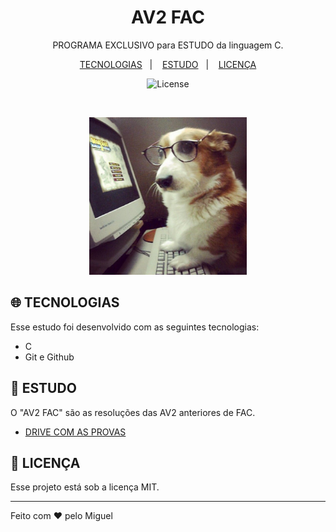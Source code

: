 <h1 align="center"> AV2 FAC </h1>

<p align="center">
PROGRAMA EXCLUSIVO para ESTUDO da linguagem C.
</p>

<p align="center">
  <a href="#-tecnologias">TECNOLOGIAS</a>&nbsp;&nbsp;&nbsp;|&nbsp;&nbsp;&nbsp;
  <a href="#-projeto">ESTUDO</a>&nbsp;&nbsp;&nbsp;|&nbsp;&nbsp;&nbsp;
  <a href="#memo-licença">LICENÇA</a>
</p>

<p align="center">
  <img alt="License" src="https://img.shields.io/static/v1?label=license&message=MIT&color=49AA26&labelColor=000000">
</p>

<br>

<p align="center">
  <img alt="AV2 FAC" src="estudando.jpeg" width="50%">
</p>

## 🌐 TECNOLOGIAS

Esse estudo foi desenvolvido com as seguintes tecnologias:

- C
- Git e Github

##  📁 ESTUDO

O "AV2 FAC" são as resoluções das AV2 anteriores de FAC.

- [DRIVE COM AS PROVAS](https://drive.google.com/drive/folders/1GhnXliqTY-DuOUpG5-I94VgtF8E1ISvl?usp=sharing)

## :memo: LICENÇA

Esse projeto está sob a licença MIT.

---

Feito com ♥ pelo Miguel